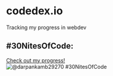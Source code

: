 # codedex.io
Tracking my progress in webdev
## #30NitesOfCode:
  [Check out my progress!](https://www.codedex.io/@darpankamb29270/30-nites-of-code)  
  ![@darpankamb29270 #30NitesOfCode](https://www.codedex.io/api/petStatus?user=darpankamb29270)
